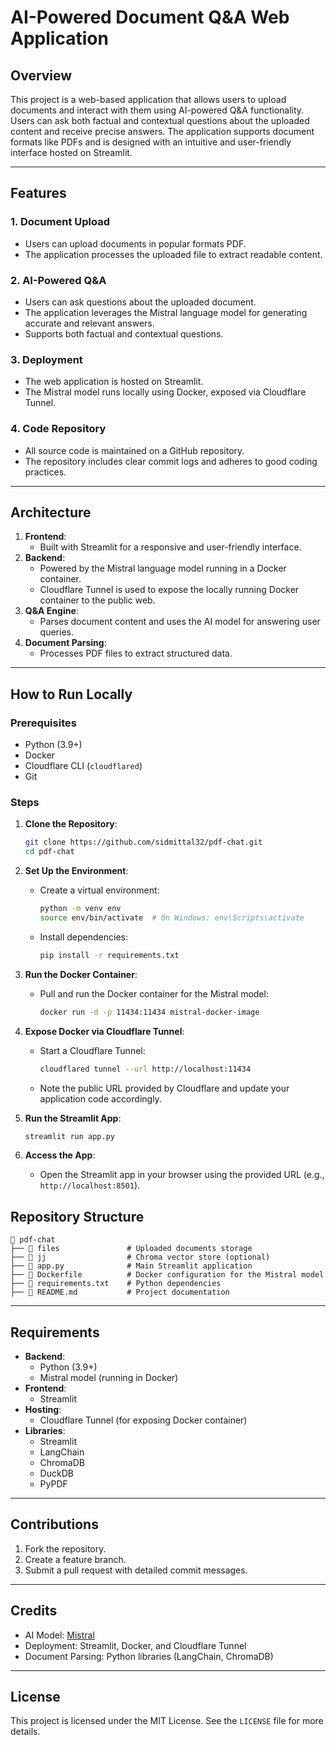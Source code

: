# AI-Powered Document Q&A Web Application

## Overview
This project is a web-based application that allows users to upload documents and interact with them using AI-powered Q&A functionality. Users can ask both factual and contextual questions about the uploaded content and receive precise answers. The application supports document formats like PDFs and is designed with an intuitive and user-friendly interface hosted on Streamlit.

---

## Features

### 1. **Document Upload**
- Users can upload documents in popular formats PDF.
- The application processes the uploaded file to extract readable content.

### 2. **AI-Powered Q&A**
- Users can ask questions about the uploaded document.
- The application leverages the Mistral language model for generating accurate and relevant answers.
- Supports both factual and contextual questions.

### 3. **Deployment**
- The web application is hosted on Streamlit.
- The Mistral model runs locally using Docker, exposed via Cloudflare Tunnel.

### 4. **Code Repository**
- All source code is maintained on a GitHub repository.
- The repository includes clear commit logs and adheres to good coding practices.

---

## Architecture

1. **Frontend**:
   - Built with Streamlit for a responsive and user-friendly interface.
2. **Backend**:
   - Powered by the Mistral language model running in a Docker container.
   - Cloudflare Tunnel is used to expose the locally running Docker container to the public web.
3. **Q&A Engine**:
   - Parses document content and uses the AI model for answering user queries.
4. **Document Parsing**:
   - Processes PDF files to extract structured data.

---

## How to Run Locally

### Prerequisites
- Python (3.9+)
- Docker
- Cloudflare CLI (`cloudflared`)
- Git

### Steps

1. **Clone the Repository**:
   ```bash
   git clone https://github.com/sidmittal32/pdf-chat.git
   cd pdf-chat
   ```

2. **Set Up the Environment**:
   - Create a virtual environment:
     ```bash
     python -m venv env
     source env/bin/activate  # On Windows: env\Scripts\activate
     ```
   - Install dependencies:
     ```bash
     pip install -r requirements.txt
     ```

3. **Run the Docker Container**:
   - Pull and run the Docker container for the Mistral model:
     ```bash
     docker run -d -p 11434:11434 mistral-docker-image
     ```

4. **Expose Docker via Cloudflare Tunnel**:
   - Start a Cloudflare Tunnel:
     ```bash
     cloudflared tunnel --url http://localhost:11434
     ```
   - Note the public URL provided by Cloudflare and update your application code accordingly.

5. **Run the Streamlit App**:
   ```bash
   streamlit run app.py
   ```

6. **Access the App**:
   - Open the Streamlit app in your browser using the provided URL (e.g., `http://localhost:8501`).


## Repository Structure
```
📁 pdf-chat
├── 📁 files               # Uploaded documents storage
├── 📁 jj                  # Chroma vector store (optional)
├── 📜 app.py              # Main Streamlit application
├── 📜 Dockerfile          # Docker configuration for the Mistral model
├── 📜 requirements.txt    # Python dependencies
├── 📜 README.md           # Project documentation
```

---

## Requirements

- **Backend**:
  - Python (3.9+)
  - Mistral model (running in Docker)
- **Frontend**:
  - Streamlit
- **Hosting**:
  - Cloudflare Tunnel (for exposing Docker container)
- **Libraries**:
  - Streamlit
  - LangChain
  - ChromaDB
  - DuckDB
  - PyPDF

---

## Contributions

1. Fork the repository.
2. Create a feature branch.
3. Submit a pull request with detailed commit messages.

---

## Credits
- AI Model: [Mistral](https://mistral.ai)
- Deployment: Streamlit, Docker, and Cloudflare Tunnel
- Document Parsing: Python libraries (LangChain, ChromaDB)

---

## License
This project is licensed under the MIT License. See the `LICENSE` file for more details.

